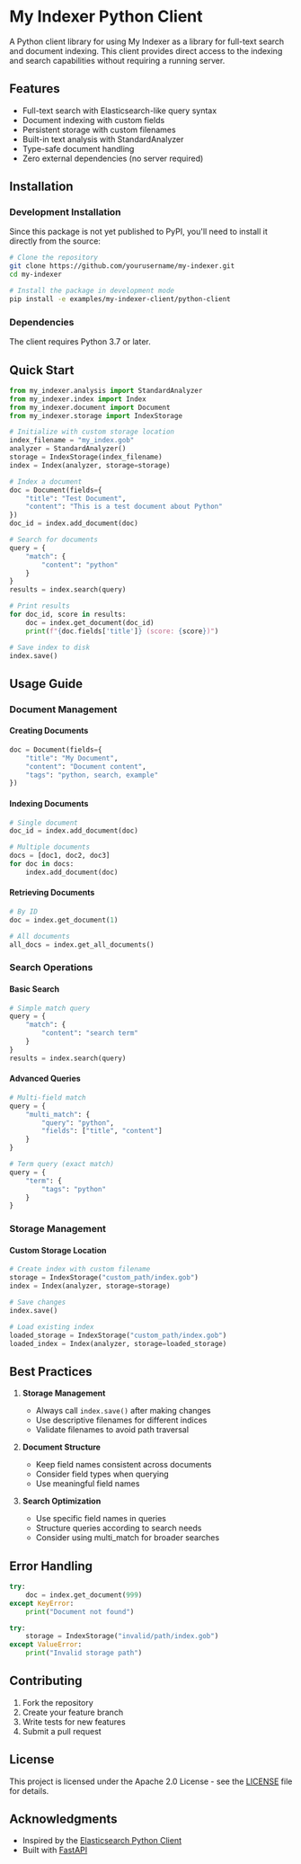 # My Indexer Python Client

A Python client library for using My Indexer as a library for full-text search and document indexing. This client provides direct access to the indexing and search capabilities without requiring a running server.

## Features

- Full-text search with Elasticsearch-like query syntax
- Document indexing with custom fields
- Persistent storage with custom filenames
- Built-in text analysis with StandardAnalyzer
- Type-safe document handling
- Zero external dependencies (no server required)

## Installation

### Development Installation
Since this package is not yet published to PyPI, you'll need to install it directly from the source:

```bash
# Clone the repository
git clone https://github.com/yourusername/my-indexer.git
cd my-indexer

# Install the package in development mode
pip install -e examples/my-indexer-client/python-client
```

### Dependencies
The client requires Python 3.7 or later.

## Quick Start

```python
from my_indexer.analysis import StandardAnalyzer
from my_indexer.index import Index
from my_indexer.document import Document
from my_indexer.storage import IndexStorage

# Initialize with custom storage location
index_filename = "my_index.gob"
analyzer = StandardAnalyzer()
storage = IndexStorage(index_filename)
index = Index(analyzer, storage=storage)

# Index a document
doc = Document(fields={
    "title": "Test Document",
    "content": "This is a test document about Python"
})
doc_id = index.add_document(doc)

# Search for documents
query = {
    "match": {
        "content": "python"
    }
}
results = index.search(query)

# Print results
for doc_id, score in results:
    doc = index.get_document(doc_id)
    print(f"{doc.fields['title']} (score: {score})")

# Save index to disk
index.save()
```

## Usage Guide

### Document Management

#### Creating Documents
```python
doc = Document(fields={
    "title": "My Document",
    "content": "Document content",
    "tags": "python, search, example"
})
```

#### Indexing Documents
```python
# Single document
doc_id = index.add_document(doc)

# Multiple documents
docs = [doc1, doc2, doc3]
for doc in docs:
    index.add_document(doc)
```

#### Retrieving Documents
```python
# By ID
doc = index.get_document(1)

# All documents
all_docs = index.get_all_documents()
```

### Search Operations

#### Basic Search
```python
# Simple match query
query = {
    "match": {
        "content": "search term"
    }
}
results = index.search(query)
```

#### Advanced Queries
```python
# Multi-field match
query = {
    "multi_match": {
        "query": "python",
        "fields": ["title", "content"]
    }
}

# Term query (exact match)
query = {
    "term": {
        "tags": "python"
    }
}
```

### Storage Management

#### Custom Storage Location
```python
# Create index with custom filename
storage = IndexStorage("custom_path/index.gob")
index = Index(analyzer, storage=storage)

# Save changes
index.save()

# Load existing index
loaded_storage = IndexStorage("custom_path/index.gob")
loaded_index = Index(analyzer, storage=loaded_storage)
```

## Best Practices

1. **Storage Management**
   - Always call `index.save()` after making changes
   - Use descriptive filenames for different indices
   - Validate filenames to avoid path traversal

2. **Document Structure**
   - Keep field names consistent across documents
   - Consider field types when querying
   - Use meaningful field names

3. **Search Optimization**
   - Use specific field names in queries
   - Structure queries according to search needs
   - Consider using multi_match for broader searches

## Error Handling

```python
try:
    doc = index.get_document(999)
except KeyError:
    print("Document not found")

try:
    storage = IndexStorage("invalid/path/index.gob")
except ValueError:
    print("Invalid storage path")
```

## Contributing

1. Fork the repository
2. Create your feature branch
3. Write tests for new features
4. Submit a pull request

## License

This project is licensed under the Apache 2.0 License - see the [LICENSE](LICENSE) file for details.

## Acknowledgments

- Inspired by the [Elasticsearch Python Client](https://github.com/elastic/elasticsearch-py)
- Built with [FastAPI](https://fastapi.tiangolo.com/)
